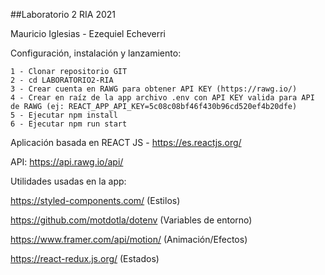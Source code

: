 ##Laboratorio 2 RIA 2021

Mauricio Iglesias - Ezequiel Echeverri

Configuración, instalación y lanzamiento:

    1 - Clonar repositorio GIT
    2 - cd LABORATORIO2-RIA
    3 - Crear cuenta en RAWG para obtener API KEY (https://rawg.io/)
    4 - Crear en raíz de la app archivo .env con API KEY valida para API de RAWG (ej: REACT_APP_API_KEY=5c08c08bf46f430b96cd520ef4b20dfe)    
    5 - Ejecutar npm install
    6 - Ejecutar npm run start

Aplicación basada en REACT JS - https://es.reactjs.org/

API: https://api.rawg.io/api/

Utilidades usadas en la app:

https://styled-components.com/   (Estilos)

https://github.com/motdotla/dotenv (Variables de entorno)

https://www.framer.com/api/motion/ (Animación/Efectos)

https://react-redux.js.org/ (Estados)
